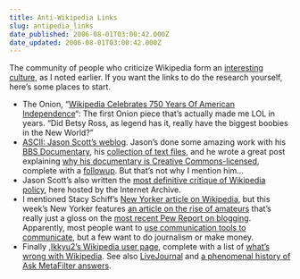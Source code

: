 ```yaml
---
title: Anti-Wikipedia Links
slug: antipedia_links
date_published: 2006-08-01T03:00:42.000Z
date_updated: 2006-08-01T03:00:42.000Z
---
```


The community of people who criticize Wikipedia form an [interesting culture](/2006/07/31/antipedia), as I noted earlier. If you want the links to do the research yourself, here’s some places to start.

- The Onion, “[Wikipedia Celebrates 750 Years Of American Independence](http://www.theonion.com/content/node/50902)“: The first Onion piece that’s actually made me LOL in years. “Did Betsy Ross, as legend has it, really have the biggest boobies in the New World?”
- [ASCII: Jason Scott’s weblog](http://ascii.textfiles.com/). Jason’s done some amazing work with his [BBS Documentary](http://www.bbsdocumentary.com/), his [collection of text files](http://www.textfiles.com/), and he wrote a great post explaining [why his documentary is Creative Commons-licensed](http://ascii.textfiles.com/archives/000123.html), complete with a [followup](http://ascii.textfiles.com/archives/000170.html). But that’s not why I mention him…
- Jason Scott’s also written the [most definitive critique of Wikipedia policy](http://www.archive.org/details/20060408-jscott-wikipedia), here hosted by the Internet Archive.
- I mentioned Stacy Schiff’s [New Yorker article on Wikipedia](http://www.newyorker.com/fact/content/articles/060731fa_fact), but this week’s New Yorker features [an article on the rise of amateurs](http://www.newyorker.com/fact/content/articles/060807fa_fact1) that’s really just a gloss on the [most recent Pew Report on blogging](http://www.pewinternet.org/PPF/r/186/report_display.asp). Apparently, most people want to [use communication tools to communicate](/2006/07/26/digga_please), but a few want to do journalism or make money.
- Finally ,[Ikkyu2’s Wikipedia user page](http://en.wikipedia.org/wiki/User:Ikkyu2), complete with a list of [what’s wrong with Wikipedia](http://en.wikipedia.org/wiki/User:Ikkyu2#What.27s_wrong_with_Wikipedia). See also [LiveJournal](http://ikkyu2.livejournal.com/) and [a phenomenal history of Ask MetaFilter answers](http://ask.metafilter.com/search_comments.mefi?user_ID=17548).
